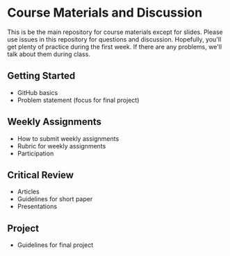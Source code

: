 # Course Materials and Discussion

This is be the main repository for course materials except for slides. Please use issues in this repository for questions and discussion. Hopefully, you'll get plenty of practice during the first week. If there are any problems, we'll talk about them during class.

## Getting Started
- GitHub basics
- Problem statement (focus for final project)

## Weekly Assignments
- How to submit weekly assignments
- Rubric for weekly assignments
- Participation

## Critical Review
- Articles
- Guidelines for short paper
- Presentations

## Project
- Guidelines for final project
